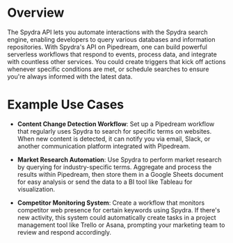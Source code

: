 # Overview

The Spydra API lets you automate interactions with the Spydra search engine, enabling developers to query various databases and information repositories. With Spydra's API on Pipedream, one can build powerful serverless workflows that respond to events, process data, and integrate with countless other services. You could create triggers that kick off actions whenever specific conditions are met, or schedule searches to ensure you're always informed with the latest data.

# Example Use Cases

- **Content Change Detection Workflow**: Set up a Pipedream workflow that regularly uses Spydra to search for specific terms on websites. When new content is detected, it can notify you via email, Slack, or another communication platform integrated with Pipedream.

- **Market Research Automation**: Use Spydra to perform market research by querying for industry-specific terms. Aggregate and process the results within Pipedream, then store them in a Google Sheets document for easy analysis or send the data to a BI tool like Tableau for visualization.

- **Competitor Monitoring System**: Create a workflow that monitors competitor web presence for certain keywords using Spydra. If there's new activity, this system could automatically create tasks in a project management tool like Trello or Asana, prompting your marketing team to review and respond accordingly.
